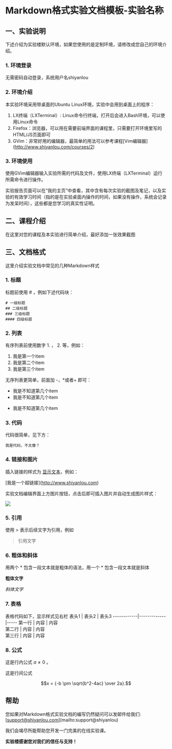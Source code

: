 # Markdown格式实验文档模板-实验名称

## 一、实验说明

下述介绍为实验楼默认环境，如果您使用的是定制环境，请修改成您自己的环境介绍。

### 1. 环境登录

无需密码自动登录，系统用户名shiyanlou

### 2. 环境介绍

本实验环境采用带桌面的Ubuntu Linux环境，实验中会用到桌面上的程序：

1. LX终端（LXTerminal）: Linux命令行终端，打开后会进入Bash环境，可以使用Linux命令
2. Firefox：浏览器，可以用在需要前端界面的课程里，只需要打开环境里写的HTML/JS页面即可
3. GVim：非常好用的编辑器，最简单的用法可以参考课程\[Vim编辑器](http://www.shiyanlou.com/courses/2)

### 3. 环境使用

使用GVim编辑器输入实验所需的代码及文件，使用LX终端（LXTerminal）运行所需命令进行操作。

实验报告页面可以在“我的主页”中查看，其中含有每次实验的截图及笔记，以及实验的有效学习时间（指的是在实验桌面内操作的时间，如果没有操作，系统会记录为发呆时间），这些都是您学习的真实性证明。

## 二、课程介绍

在这里对您的课程及本实验进行简单介绍，最好添加一张效果截图

## 三、文档格式

这里介绍实验文档中常见的几种Markdown样式

### 1. 标题

标题前使用 # ，例如下述代码块：

```
# 一级标题
## 二级标题
### 三级标题
#### 四级标题
```

### 2. 列表

有序列表前使用数字 1.  ， 2.  等，例如：

1. 我是第一个item
2. 我是第二个item
3. 我是第三个item


无序列表更简单，前面加 -，*或者+ 即可：

- 我是不知道第几个item
- 我是不知道第几个item
+ 我是不知道第几个item


### 3. 代码

代码很简单，见下方：

```
我是代码，不太像？
```


### 4. 链接和图片

插入链接的样式为 [显示文本](链接地址)，例如：

\[我是一个超链接](http://www.shiyanlou.com)

实验文档编辑界面上方图片按钮，点击后即可插入图片并自动生成图片样式：

![](https://dn-simplecloud.qbox.me/gravatar6512bd43d9caa6e02c990b0a82652dca.png)



### 5. 引用

使用 > 表示后续文字为引用，例如

> 引用文字

### 6. 粗体和斜体

用两个 * 包含一段文本就是粗体的语法，用一个 * 包含一段文本就是斜体

**粗体文字**

*斜体文字*



### 7. 表格

表格代码如下，显示样式见右栏
表头1        | 表头2         | 表头3 
------------|-------------|-----
第一行       | 内容          | 内容  
第二行       | 内容          | 内容  
第三行       | 内容          | 内容  


### 8. 公式

这是行内公式 $a \ne 0$ 。

这是行间公式

$$x = {-b \pm \sqrt{b^2-4ac} \over 2a}.$$

## 帮助

您如果对Markdown格式实验文档的编写仍然疑问可以发邮件给我们: \[support@shiyanlou.com](mailto:support@shiyanlou)

我们会竭尽所能帮助您开发一门完美的在线实验课。

**实验楼感谢您对我们的信任与支持！**
